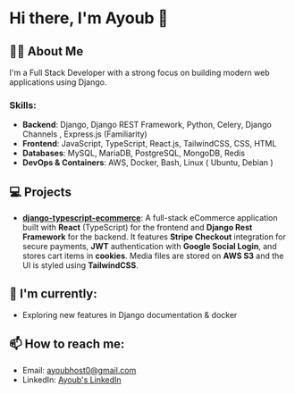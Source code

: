 # Hi there, I'm Ayoub 👋

## 👨‍💻 About Me
I'm a Full Stack Developer with a strong focus on building modern web applications using Django.

### Skills:
- **Backend**: Django, Django REST Framework, Python, Celery, Django Channels , Express.js (Familiarity)
- **Frontend**: JavaScript, TypeScript, React.js, TailwindCSS, CSS, HTML
- **Databases**: MySQL, MariaDB, PostgreSQL, MongoDB, Redis
- **DevOps & Containers**: AWS, Docker, Bash, Linux ( Ubuntu, Debian )

## 💻 Projects
- **[django-typescript-ecommerce](https://github.com/ayoub-drf/django-typescript-ecommerce)**: A full-stack eCommerce application built with **React** (TypeScript) for the frontend and **Django Rest Framework** for the backend. It features **Stripe Checkout** integration for secure payments, **JWT** authentication with **Google Social Login**, and stores cart items in **cookies**. Media files are stored on **AWS S3** and the UI is styled using **TailwindCSS**.


## 🌱 I'm currently:
- Exploring new features in Django documentation & docker

## 📫 How to reach me:
- Email: [ayoubhost0@gmail.com](mailto:ayoubhost0@gmail.com)
- LinkedIn: [Ayoub's LinkedIn](https://www.linkedin.com/in/ayoub-drf-38bab4320/)
